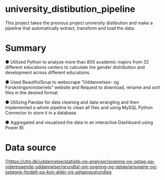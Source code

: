 # university_distibution_pipeline
This project takes the previous project university distibution and make a pipeline that automatically extract, transform and load the data.

# Summary
●	Utilized Python to analyze more than 800 academic majors from 32 different educations centers to calculate the gender distribution and development across different educations. 

●	Used BeautifulSoup to webscrape “Uddannelses- og Forskningsministeriets” website and Request to download, rename and sort files in the desired format.

●	Utilizing Pandas for data cleaning and data wrangling and then implemented a whole pipeline to clean all files and using MySQL Python Connector to store it in a database. 

●	Aggregated and visualized the data in an interactive Dashboard using Power BI. 

# Data source
[]https://ufm.dk/uddannelse/statistik-og-analyser/sogning-og-optag-pa-videregaende-uddannelser/grundtal-om-sogning-og-optag/ansogere-og-optagne-fordelt-pa-kon-alder-og-adgangsgrundlag
